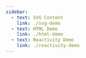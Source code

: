 ```yaml
---
sidebar:
  - text: SVG Content
    link: ./svg-demo
  - text: HTML Demo
    link: ./html-demo
  - text: Reactivity Demo
    link: ./reactivity-demo
---
```


<ReactivityDemo></ReactivityDemo>
